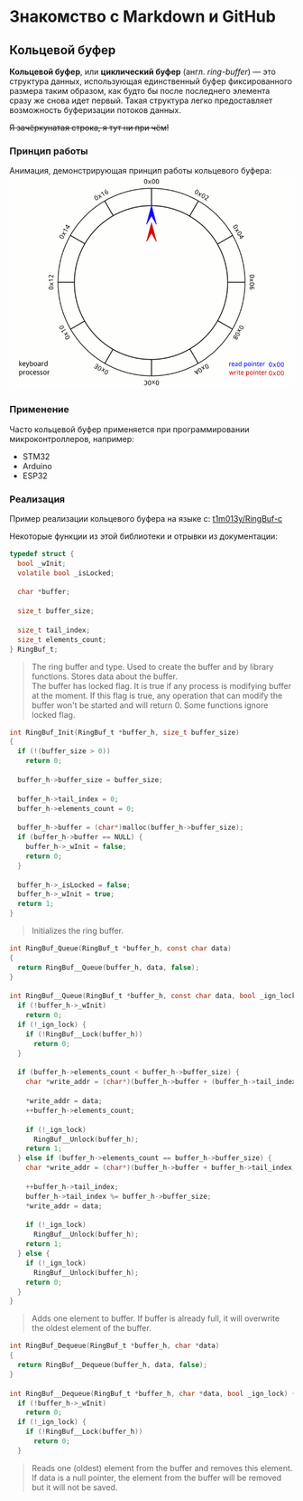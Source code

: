 # Знакомство с Markdown и GitHub

## Кольцевой буфер

**Кольцевой буфер**, или **циклический буфер** (англ. *ring-buffer*) — это структура данных, использующая единственный буфер фиксированного размера таким образом, как будто бы после последнего элемента сразу же снова идет первый. Такая структура легко предоставляет возможность буферизации потоков данных.

~~Я зачёркунатая строка, я тут ни при чём!~~

### Принцип работы

Анимация, демонстрирующая принцип работы кольцевого буфера:  
![Ring buffer](Circular_Buffer_Animation.gif)

### Применение

Часто кольцевой буфер применяется при программировании микроконтроллеров, например:
- STM32
- Arduino
- ESP32

### Реализация

Пример реализации кольцевого буфера на языке c:
[t1m013y/RingBuf-c](https://github.com/t1m013y/RingBuf-c)

Некоторые функции из этой библиотеки и отрывки из документации:
```c
typedef struct {
  bool _wInit;
  volatile bool _isLocked;
  
  char *buffer;
  
  size_t buffer_size;
  
  size_t tail_index;
  size_t elements_count;
} RingBuf_t;
```

> The ring buffer and type. Used to create the buffer and by library functions. Stores data about the buffer.  
The buffer has locked flag. It is true if any process is modifying buffer at the moment. If this flag is true, any operation that can modify the buffer won't be started and will return 0. Some functions ignore locked flag.

```c
int RingBuf_Init(RingBuf_t *buffer_h, size_t buffer_size)
{
  if (!(buffer_size > 0))
    return 0;
  
  buffer_h->buffer_size = buffer_size;
  
  buffer_h->tail_index = 0;
  buffer_h->elements_count = 0;
  
  buffer_h->buffer = (char*)malloc(buffer_h->buffer_size);
  if (buffer_h->buffer == NULL) {
    buffer_h->_wInit = false;
    return 0;
  }
  
  buffer_h->_isLocked = false;
  buffer_h->_wInit = true;
  return 1;
}
```

> Initializes the ring buffer.

```c
int RingBuf_Queue(RingBuf_t *buffer_h, const char data)
{
  return RingBuf__Queue(buffer_h, data, false);
}

int RingBuf__Queue(RingBuf_t *buffer_h, const char data, bool _ign_lock) {  // Auxiliary function, not recommended to use
  if (!buffer_h->_wInit)
    return 0;
  if (!_ign_lock) {
    if (!RingBuf__Lock(buffer_h))
      return 0;
  }
  
  if (buffer_h->elements_count < buffer_h->buffer_size) {
    char *write_addr = (char*)(buffer_h->buffer + (buffer_h->tail_index + buffer_h->elements_count) % buffer_h->buffer_size);
    
    *write_addr = data;
    ++buffer_h->elements_count;
    
    if (!_ign_lock)
      RingBuf__Unlock(buffer_h);
    return 1;
  } else if (buffer_h->elements_count == buffer_h->buffer_size) {
    char *write_addr = (char*)(buffer_h->buffer + buffer_h->tail_index);
    
    ++buffer_h->tail_index;
    buffer_h->tail_index %= buffer_h->buffer_size;
    *write_addr = data;
    
    if (!_ign_lock)
      RingBuf__Unlock(buffer_h);
    return 1;
  } else {
    if (!_ign_lock)
      RingBuf__Unlock(buffer_h);
    return 0;
  }
}
```

> Adds one element to buffer. If buffer is already full, it will overwrite the oldest element of the buffer.

```c
int RingBuf_Dequeue(RingBuf_t *buffer_h, char *data)
{
  return RingBuf__Dequeue(buffer_h, data, false);
}

int RingBuf__Dequeue(RingBuf_t *buffer_h, char *data, bool _ign_lock) {  // Auxiliary function, not recommended to use
  if (!buffer_h->_wInit)
    return 0;
  if (!_ign_lock) {
    if (!RingBuf__Lock(buffer_h))
      return 0;
  }
```

> Reads one (oldest) element from the buffer and removes this element. If data is a null pointer, the element from the buffer will be removed but it will not be saved.
